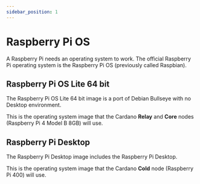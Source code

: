 ```yaml
---
sidebar_position: 1
---
```


# Raspberry Pi OS

A Raspberry Pi needs an operating system to work. The official Raspberry Pi operating system is the Raspberry Pi OS 
(previously called Raspbian).

## Raspberry Pi OS Lite 64 bit

The Raspberry Pi OS Lite 64 bit image is a port of Debian Bullseye with no Desktop environment.

This is the operating system image that the Cardano **Relay** and **Core** nodes (Raspberry Pi 4 Model B 8GB) will use.

## Raspberry Pi Desktop

The Raspberry Pi Desktop image includes the Raspberry Pi Desktop.

This is the operating system image that the Cardano **Cold** node (Raspberry Pi 400) will use.